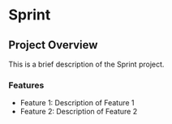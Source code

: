 # Sprint
## Project Overview

This is a brief description of the Sprint project.

### Features
- Feature 1: Description of Feature 1
- Feature 2: Description of Feature 2
```
